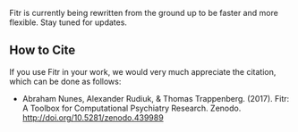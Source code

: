 
Fitr is currently being rewritten from the ground up to be faster and more flexible. Stay tuned for updates.

## How to Cite

If you use Fitr in your work, we would very much appreciate the citation, which can be done as follows:

- Abraham Nunes, Alexander Rudiuk, & Thomas Trappenberg. (2017). Fitr: A Toolbox for Computational Psychiatry Research. Zenodo. http://doi.org/10.5281/zenodo.439989
